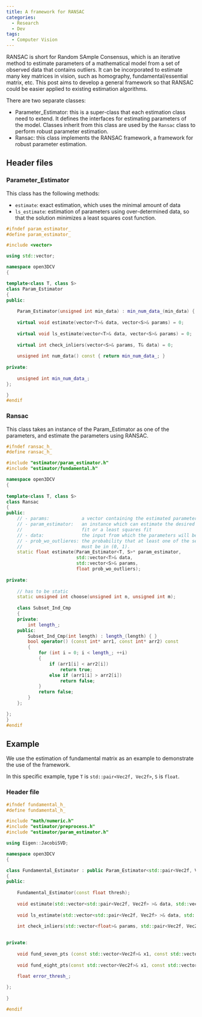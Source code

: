 ```yaml
---
title: A framework for RANSAC
categories: 
  - Research
  - Dev
tags:
  - Computer Vision
---
```


RANSAC is short for Random SAmple Consensus, which is an iterative method to estimate parameters of a mathematical model from a set of observed data that contains outliers. It can be incorporated to estimate many key matrices in vision, such as homography, fundamental/essential matrix, etc. This post aims to develop a general framework so that RANSAC could be easier applied to existing estimation algorithms.

There are two separate classes:
* Parameter_Estimator: this is a super-class that each estimation class need to extend. It defines the interfaces for estimating parameters of the model. Classes inherit from this class are used by the `Ransac` class to perform robust parameter estimation.
* Ransac: this class implements the RANSAC framework, a framework for robust parameter estimation.

## Header files
### Parameter_Estimator
This class has the following methods:
* `estimate`: exact estimation, which uses the minimal amount of data
* `ls_estimate`: estimation of parameters using over-determined data, so that the solution minimizes a least squares cost function.

```cpp
#ifndef param_estimator_
#define param_estimator_

#include <vector>

using std::vector;

namespace open3DCV
{

template<class T, class S>
class Param_Estimator
{
public:
    
    Param_Estimator(unsigned int min_data) : min_num_data_(min_data) { }
    
    virtual void estimate(vector<T>& data, vector<S>& params) = 0;
    
    virtual void ls_estimate(vector<T>& data, vector<S>& params) = 0;
    
    virtual int check_inliers(vector<S>& params, T& data) = 0;
    
    unsigned int num_data() const { return min_num_data_; }
    
private:
    
    unsigned int min_num_data_;
};

}
#endif
```

### Ransac
This class takes an instance of the Param_Estimator as one of the parameters, and estimate the parameters using RANSAC.

```cpp
#ifndef ransac_h_
#define ransac_h_

#include "estimator/param_estimator.h"
#include "estimator/fundamental.h"

namespace open3DCV
{
    
template<class T, class S>
class Ransac
{
public:
    // - params:            a vector containing the estimated parameters
    // - param_estimator:   an instance which can estimate the desired parameters by either an exact
    //                      fit or a least squares fit
    // - data:              the input from which the parameters will be estimated
    // - prob_wo_outlieres: the probability that at least one of the selected subsets doens't contain an outlier,
    //                      must be in (0, 1).
    static float estimate(Param_Estimator<T, S>* param_estimator,
                          std::vector<T>& data,
                          std::vector<S>& params,
                          float prob_wo_outliers);
    
private:
    
    // has to be static
    static unsigned int choose(unsigned int n, unsigned int m);
    
    class Subset_Ind_Cmp
    {
    private:
        int length_;
    public:
        Subset_Ind_Cmp(int length) : length_(length) { }
        bool operator() (const int* arr1, const int* arr2) const
        {
            for (int i = 0; i < length_; ++i)
            {
                if (arr1[i] < arr2[i])
                    return true;
                else if (arr1[i] > arr2[i])
                    return false;
            }
            return false;
        }
    };

};
}
#endif
```

## Example
We use the estimation of fundamental matrix as an example to demonstrate the use of the framework.

In this specific example, type `T` is `std::pair<Vec2f, Vec2f>`, `S` is `float`.

### Header file
```cpp
#ifndef fundamental_h_
#define fundamental_h_

#include "math/numeric.h"
#include "estimator/preprocess.h"
#include "estimator/param_estimator.h"

using Eigen::JacobiSVD;

namespace open3DCV
{

class Fundamental_Estimator : public Param_Estimator<std::pair<Vec2f, Vec2f>, float>
{
public:
    
    Fundamental_Estimator(const float thresh);
    
    void estimate(std::vector<std::pair<Vec2f, Vec2f> >& data, std::vector<float>& params);
    
    void ls_estimate(std::vector<std::pair<Vec2f, Vec2f> >& data, std::vector<float>& params);
    
    int check_inliers(std::vector<float>& params, std::pair<Vec2f, Vec2f>& data);

    
private:
    
    void fund_seven_pts (const std::vector<Vec2f>& x1, const std::vector<Vec2f>& x2, Mat3f& F);
    
    void fund_eight_pts(const std::vector<Vec2f>& x1, const std::vector<Vec2f>& x2, Mat3f& F);
    
    float error_thresh_;

};
    
}

#endif
```
